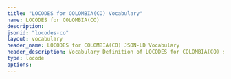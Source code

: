 ```yaml
---
title: "LOCODES for COLOMBIA(CO) Vocabulary"
name: LOCODES for COLOMBIA(CO) 
description: 
jsonid: "locodes-co"
layout: vocabulary
header_name: LOCODES for COLOMBIA(CO) JSON-LD Vocabulary
header_description: Vocabulary Definition of LOCODES for COLOMBIA(CO) semantics in HTML format. JSON-LD format is available at [locodes-co.jsonld](/vocabulary/locodes-co.jsonld)
type: locode
options:
---
```

